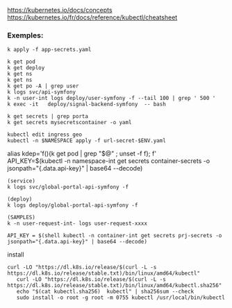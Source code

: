 https://kubernetes.io/docs/concepts  
https://kubernetes.io/fr/docs/reference/kubectl/cheatsheet  
   
### Exemples:

```
k apply -f app-secrets.yaml

k get pod  
k get deploy  
k get ns  
k get ns  
k get po -A | grep user
k logs svc/api-symfony     
k -n user-int logs deploy/user-symfony -f --tail 100 | grep ' 500 '  
k exec -it   deploy/signal-backend-symfony  -- bash

k get secrets | grep porta  
k get secrets mysecretscontainer -o yaml

kubectl edit ingress geo
kubectl -n $NAMESPACE apply -f url-secret-$ENV.yaml
``` 

alias kdep='f(){k get pod | grep "$@" ; unset -f f}; f'   
API_KEY=$(kubectl -n namespace-int get secrets container-secrets -o jsonpath="{.data.api-key}" | base64 --decode)  

```
(service)  
k logs svc/global-portal-api-symfony -f   

(deploy)  
k logs deploy/global-portal-api-symfony -f   

(SAMPLES)  
k -n user-request-int- logs user-request-xxxx  

API_KEY = $(shell kubectl -n container-int get secrets prj-secrets -o jsonpath="{.data.api-key}" | base64 --decode)
```

install
```
curl -LO "https://dl.k8s.io/release/$(curl -L -s https://dl.k8s.io/release/stable.txt)/bin/linux/amd64/kubectl"
   curl -LO "https://dl.k8s.io/release/$(curl -L -s https://dl.k8s.io/release/stable.txt)/bin/linux/amd64/kubectl.sha256"
   echo "$(cat kubectl.sha256)  kubectl" | sha256sum --check
   sudo install -o root -g root -m 0755 kubectl /usr/local/bin/kubectl
```
